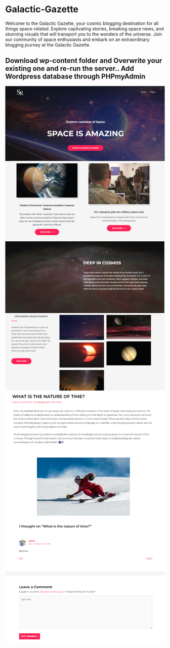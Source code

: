 # Galactic-Gazette
Welcome to the Galactic Gazette, your cosmic blogging destination for all things space-related. Explore captivating stories, breaking space news, and stunning visuals that will transport you to the wonders of the universe. Join our community of space enthusiasts and embark on an extraordinary blogging journey at the Galactic Gazette.

## Download wp-content folder and Overwrite your existing one and re-run the server.. Add Wordpress database through PHPmyAdmin

<img src="https://github.com/atisamhaq123/Galactic-Gazette/blob/main/images/1.PNG" >
<img src="https://github.com/atisamhaq123/Galactic-Gazette/blob/main/images/2.PNG" >
<img src="https://github.com/atisamhaq123/Galactic-Gazette/blob/main/images/3.PNG" >
<img src="https://github.com/atisamhaq123/Galactic-Gazette/blob/main/images/4.PNG" >
<img src="https://github.com/atisamhaq123/Galactic-Gazette/blob/main/images/5.PNG" >
<img src="https://github.com/atisamhaq123/Galactic-Gazette/blob/main/images/6.PNG" >




